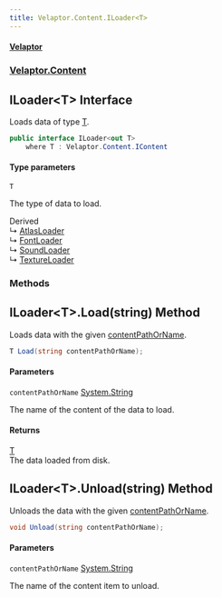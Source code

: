 ```yaml
---
title: Velaptor.Content.ILoader<T>
---
```


#### [Velaptor](Namespaces.md 'Velaptor Namespaces')
### [Velaptor.Content](Velaptor.Content.md 'Velaptor.Content')

## ILoader&lt;T&gt; Interface

Loads data of type [T](Velaptor.Content.ILoader_T_.md#Velaptor.Content.ILoader_T_.T 'Velaptor.Content.ILoader<T>.T').

```csharp
public interface ILoader<out T>
    where T : Velaptor.Content.IContent
```
#### Type parameters

<a name='Velaptor.Content.ILoader<T>.T'></a>

`T`

The type of data to load.

Derived  
&#8627; [AtlasLoader](Velaptor.Content.AtlasLoader.md 'Velaptor.Content.AtlasLoader')  
&#8627; [FontLoader](Velaptor.Content.Fonts.FontLoader.md 'Velaptor.Content.Fonts.FontLoader')  
&#8627; [SoundLoader](Velaptor.Content.SoundLoader.md 'Velaptor.Content.SoundLoader')  
&#8627; [TextureLoader](Velaptor.Content.TextureLoader.md 'Velaptor.Content.TextureLoader')
### Methods

<a name='Velaptor.Content.ILoader<T>.Load(string)'></a>

## ILoader&lt;T&gt;.Load(string) Method

Loads data with the given [contentPathOrName](Velaptor.Content.ILoader_T_.md#Velaptor.Content.ILoader_T_.Load(string).contentPathOrName 'Velaptor.Content.ILoader<T>.Load(string).contentPathOrName').

```csharp
T Load(string contentPathOrName);
```
#### Parameters

<a name='Velaptor.Content.ILoader<T>.Load(string).contentPathOrName'></a>

`contentPathOrName` [System.String](https://docs.microsoft.com/en-us/dotnet/api/System.String 'System.String')

The name of the content of the data to load.

#### Returns
[T](Velaptor.Content.ILoader_T_.md#Velaptor.Content.ILoader_T_.T 'Velaptor.Content.ILoader<T>.T')  
The data loaded from disk.

<a name='Velaptor.Content.ILoader<T>.Unload(string)'></a>

## ILoader&lt;T&gt;.Unload(string) Method

Unloads the data with the given [contentPathOrName](Velaptor.Content.ILoader_T_.md#Velaptor.Content.ILoader_T_.Unload(string).contentPathOrName 'Velaptor.Content.ILoader<T>.Unload(string).contentPathOrName').

```csharp
void Unload(string contentPathOrName);
```
#### Parameters

<a name='Velaptor.Content.ILoader<T>.Unload(string).contentPathOrName'></a>

`contentPathOrName` [System.String](https://docs.microsoft.com/en-us/dotnet/api/System.String 'System.String')

The name of the content item to unload.